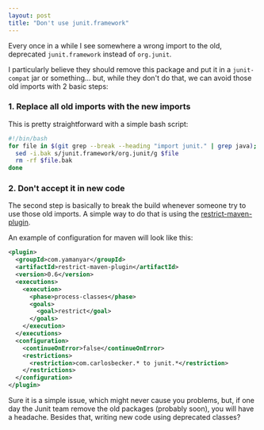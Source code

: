 ```yaml
---
layout: post
title: "Don't use junit.framework"
---
```


Every once in a while I see somewhere a wrong import to the old, deprecated
`junit.framework` instead of `org.junit`.

I particularly believe they should remove this package and put it in a
`junit-compat` jar or something... but, while they don't do that, we can
avoid those old imports with 2 basic steps:

### 1. Replace all old imports with the new imports

This is pretty straightforward with a simple bash script:

```bash
#!/bin/bash
for file in $(git grep --break --heading "import junit." | grep java); do
  sed -i.bak s/junit.framework/org.junit/g $file
  rm -rf $file.bak
done
```

### 2. Don't accept it in new code

The second step is basically to break the build whenever someone try to use
those old imports. A simple way to do that is using the
[restrict-maven-plugin](https://github.com/yamanyar/restrict-maven-plugin).

An example of configuration for maven will look like this:

```xml
<plugin>
  <groupId>com.yamanyar</groupId>
  <artifactId>restrict-maven-plugin</artifactId>
  <version>0.6</version>
  <executions>
    <execution>
      <phase>process-classes</phase>
      <goals>
        <goal>restrict</goal>
      </goals>
    </execution>
  </executions>
  <configuration>
    <continueOnError>false</continueOnError>
    <restrictions>
      <restriction>com.carlosbecker.* to junit.*</restriction>
    </restrictions>
  </configuration>
</plugin>
```

Sure it is a simple issue, which might never cause you problems, but, if one day
the Junit team remove the old packages (probably soon), you will have a
headache. Besides that, writing new code using deprecated classes?
